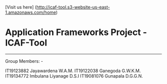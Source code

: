 [Visit us here] (http://icaf-tool.s3-website-us-east-1.amazonaws.com/home)
# Application Frameworks Project - ICAF-Tool


***

Group Members: - 

IT19123882	Jayawardena W.A.M.
IT19122038	Ganegoda G.W.K.M.
IT19134772	Imbulana Liyanage D.S.I
IT19081076	Gunapala D.G.G.N.

